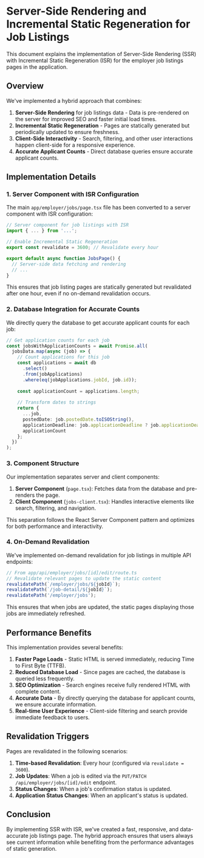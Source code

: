 # Server-Side Rendering and Incremental Static Regeneration for Job Listings

This document explains the implementation of Server-Side Rendering (SSR) with Incremental Static Regeneration (ISR) for the employer job listings pages in the application.

## Overview

We've implemented a hybrid approach that combines:

1. **Server-Side Rendering** for job listings data - Data is pre-rendered on the server for improved SEO and faster initial load times.
2. **Incremental Static Regeneration** - Pages are statically generated but periodically updated to ensure freshness.
3. **Client-Side Interactivity** - Search, filtering, and other user interactions happen client-side for a responsive experience.
4. **Accurate Applicant Counts** - Direct database queries ensure accurate applicant counts.

## Implementation Details

### 1. Server Component with ISR Configuration

The main `app/employer/jobs/page.tsx` file has been converted to a server component with ISR configuration:

```typescript
// Server component for job listings with ISR
import { ... } from '...';

// Enable Incremental Static Regeneration
export const revalidate = 3600; // Revalidate every hour

export default async function JobsPage() {
  // Server-side data fetching and rendering
  // ...
}
```

This ensures that job listing pages are statically generated but revalidated after one hour, even if no on-demand revalidation occurs.

### 2. Database Integration for Accurate Counts

We directly query the database to get accurate applicant counts for each job:

```typescript
// Get application counts for each job
const jobsWithApplicationCounts = await Promise.all(
  jobsData.map(async (job) => {
    // Count applications for this job
    const applications = await db
      .select()
      .from(jobApplications)
      .where(eq(jobApplications.jobId, job.id));
    
    const applicationCount = applications.length;
    
    // Transform dates to strings
    return {
      ...job,
      postedDate: job.postedDate.toISOString(),
      applicationDeadline: job.applicationDeadline ? job.applicationDeadline.toISOString() : null,
      applicationCount
    };
  })
);
```

### 3. Component Structure

Our implementation separates server and client components:

1. **Server Component** (`page.tsx`): Fetches data from the database and pre-renders the page.
2. **Client Component** (`jobs-client.tsx`): Handles interactive elements like search, filtering, and navigation.

This separation follows the React Server Component pattern and optimizes for both performance and interactivity.

### 4. On-Demand Revalidation

We've implemented on-demand revalidation for job listings in multiple API endpoints:

```typescript
// From app/api/employer/jobs/[id]/edit/route.ts
// Revalidate relevant pages to update the static content
revalidatePath(`/employer/jobs/${jobId}`);
revalidatePath(`/job-detail/${jobId}`);
revalidatePath('/employer/jobs');
```

This ensures that when jobs are updated, the static pages displaying those jobs are immediately refreshed.

## Performance Benefits

This implementation provides several benefits:

1. **Faster Page Loads** - Static HTML is served immediately, reducing Time to First Byte (TTFB).
2. **Reduced Database Load** - Since pages are cached, the database is queried less frequently.
3. **SEO Optimization** - Search engines receive fully rendered HTML with complete content.
4. **Accurate Data** - By directly querying the database for applicant counts, we ensure accurate information.
5. **Real-time User Experience** - Client-side filtering and search provide immediate feedback to users.

## Revalidation Triggers

Pages are revalidated in the following scenarios:

1. **Time-based Revalidation**: Every hour (configured via `revalidate = 3600`).
2. **Job Updates**: When a job is edited via the `PUT/PATCH /api/employer/jobs/[id]/edit` endpoint.
3. **Status Changes**: When a job's confirmation status is updated.
4. **Application Status Changes**: When an applicant's status is updated.

## Conclusion

By implementing SSR with ISR, we've created a fast, responsive, and data-accurate job listings page. The hybrid approach ensures that users always see current information while benefiting from the performance advantages of static generation. 